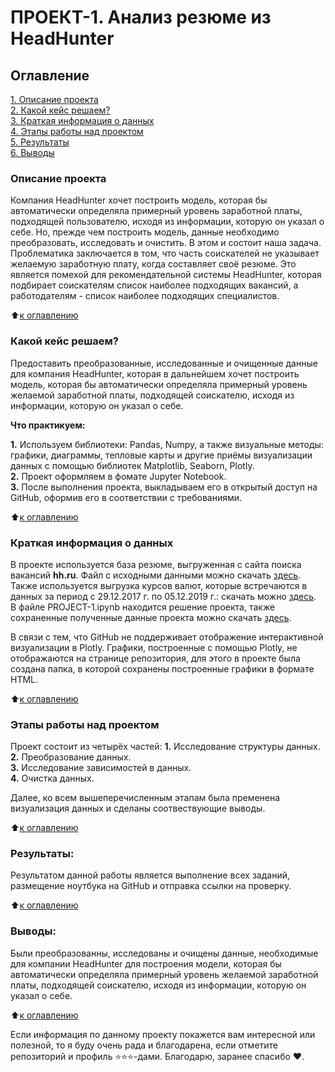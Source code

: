 # ПРОЕКТ-1. Анализ резюме из HeadHunter

## Оглавление
[1. Описание проекта](https://github.com/Ekaterina-1989/PROJECTS/blob/main/README.md#Описание-проекта)  
[2. Какой кейс решаем?](https://github.com/Ekaterina-1989/PROJECTS/blob/main/README.md#Какой-кейс-решаем)  
[3. Краткая информация о данных](https://github.com/Ekaterina-1989/PROJECTS/blob/main/README.md#Краткая-информация-о-данных)  
[4. Этапы работы над проектом](https://github.com/Ekaterina-1989/PROJECTS/blob/main/README.md#Этапы-работы-над-проектом)  
[5. Результаты](https://github.com/Ekaterina-1989/PROJECTS/blob/main/README.md#Результаты)  
[6. Выводы](https://github.com/Ekaterina-1989/PROJECTS/blob/main/README.md#Выводы)  

### Описание проекта
Компания HeadHunter хочет построить модель, которая бы автоматически определяла примерный уровень заработной платы, подходящей пользователю, исходя из информации, которую он указал о себе. Но, прежде чем построить модель, данные необходимо преобразовать, исследовать и очистить. В этом и состоит наша задача. Проблематика заключается в том, что часть соискателей не указывает желаемую заработную плату, когда составляет своё резюме. Это является помехой для рекомендательной системы HeadHunter, которая подбирает соискателям список наиболее подходящих вакансий, а работодателям - список наиболее подходящих специалистов.

:arrow_up:[к оглавлению](https://github.com/Ekaterina-1989/PROJECTS/blob/main/README.md#Оглавление)  


### Какой кейс решаем?
Предоставить преобразованные, исследованные и очищенные данные для компания HeadHunter, которая в дальнейшем хочет построить модель, которая бы автоматически определяла примерный уровень желаемой заработной платы, подходящей соискателю, исходя из информации, которую он указал о себе.

**Что практикуем:**

**1.** Используем библиотеки: Pandas, Numpy, а также визуальные методы: графики, диаграммы, тепловые карты и другие приёмы визуализации данных с помощью библиотек Matplotlib, Seaborn, Plotly.  
**2.** Проект оформляем в фомате Jupyter Notebook.  
**3.** После выполнения проекта, выкладываем его в открытый доступ на GitHub, оформив его в соответствии с требованиями.  

:arrow_up:[к оглавлению](https://github.com/Ekaterina-1989/PROJECTS/blob/main/README.md#Оглавление)  


### Краткая информация о данных
В проекте используется база резюме, выгруженная с сайта поиска вакансий **hh.ru**. Файл с исходными данными можно скачать [здесь](https://drive.google.com/drive/folders/19CuhTAli_DnrabZZ_iZimaKflo5RFmnU).  
Также используется выгрузка курсов валют, которые встречаются в данных за период с 29.12.2017 г. по 05.12.2019 г.: скачать можно [здесь](https://drive.google.com/drive/folders/19CuhTAli_DnrabZZ_iZimaKflo5RFmnU).  
В файле PROJECT-1.ipynb находится решение проекта, также сохраненные полученные данные проекта можно скачать [здесь](https://drive.google.com/drive/folders/19CuhTAli_DnrabZZ_iZimaKflo5RFmnU).  

В связи с тем, что GitHub не поддерживает отображение интерактивной визуализации в Plotly. Графики, построенные с помощью Plotly, не отображаются  на странице репозитория, для этого в проекте была создана папка, в которой сохранены построенные графики в формате HTML.

:arrow_up:[к оглавлению](https://github.com/Ekaterina-1989/PROJECTS/blob/main/README.md#Оглавление)  


### Этапы работы над проектом
Проект состоит из четырёх частей:
**1.** Исследование структуры данных.  
**2.** Преобразование данных.  
**3.** Исследование зависимостей в данных.  
**4.** Очистка данных.

Далее, ко всем вышеперечисленным этапам была пременена визуализация данных и сделаны соотвествующие выводы.  

:arrow_up:[к оглавлению](https://github.com/Ekaterina-1989/PROJECTS/blob/main/README.md#Оглавление)  


### Результаты:
Результатом данной работы является выполнение всех заданий, размещение ноутбука на GitHub и отправка ссылки на проверку. 

:arrow_up:[к оглавлению](https://github.com/Ekaterina-1989/PROJECTS/blob/main/README.md#Оглавление)  


### Выводы:
Были преобразованны, исследованы и очищены данные, необходимые для компании HeadHunter для построения модели, которая бы автоматически определяла примерный уровень желаемой заработной платы, подходящей соискателю, исходя из информации, которую он указал о себе.

:arrow_up:[к оглавлению](https://github.com/Ekaterina-1989/PROJECTS/blob/main/README.md#Оглавление)  


Если информация по данному проекту покажется вам интересной или полезной, то я буду очень рада и благодарена, если отметите репозиторий и профиль ⭐️⭐️⭐️-дами. Благодарю, заранее спасибо ❤️.